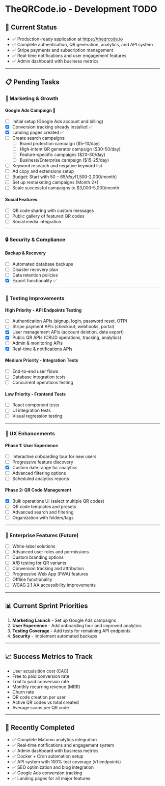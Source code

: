 # TheQRCode.io - Development TODO

## 🎯 Current Status
- ✅ Production-ready application at https://theqrcode.io
- ✅ Complete authentication, QR generation, analytics, and API system
- ✅ Stripe payments and subscription management
- ✅ Real-time notifications and user engagement features
- ✅ Admin dashboard with business metrics

---

## 📋 Pending Tasks

### 🚀 Marketing & Growth

#### Google Ads Campaign 🎯
- [ ] Initial setup (Google Ads account and billing)
- [x] Conversion tracking already installed ✅
- [x] Landing pages created ✅
- [ ] Create search campaigns:
  - [ ] Brand protection campaign ($5-10/day)
  - [ ] High-intent QR generator campaign ($30-50/day)
  - [ ] Feature-specific campaigns ($20-30/day)
  - [ ] Business/Enterprise campaign ($15-25/day)
- [ ] Keyword research and negative keyword list
- [ ] Ad copy and extensions setup
- [ ] Budget: Start with $50-65/day ($1,500-2,000/month)
- [ ] Set up remarketing campaigns (Month 2+)
- [ ] Scale successful campaigns to $3,000-5,000/month

#### Social Features
- [ ] QR code sharing with custom messages
- [ ] Public gallery of featured QR codes
- [ ] Social media integration

---

### 🔒 Security & Compliance

#### Backup & Recovery
- [ ] Automated database backups
- [ ] Disaster recovery plan
- [ ] Data retention policies
- [x] Export functionality ✅

---

### 🧪 Testing Improvements

#### High Priority - API Endpoints Testing
- [ ] Authentication APIs (signup, login, password reset, OTP)
- [ ] Stripe payment APIs (checkout, webhooks, portal)
- [x] User management APIs (account deletion, data export)
- [x] Public QR APIs (CRUD operations, tracking, analytics)
- [ ] Admin & monitoring APIs
- [x] Real-time & notifications APIs

#### Medium Priority - Integration Tests
- [ ] End-to-end user flows
- [ ] Database integration tests
- [ ] Concurrent operations testing

#### Low Priority - Frontend Tests
- [ ] React component tests
- [ ] UI integration tests
- [ ] Visual regression testing

---

### 🎨 UX Enhancements

#### Phase 1: User Experience
- [ ] Interactive onboarding tour for new users
- [ ] Progressive feature discovery
- [x] Custom date range for analytics
- [ ] Advanced filtering options
- [ ] Scheduled analytics reports

#### Phase 2: QR Code Management
- [x] Bulk operations UI (select multiple QR codes)
- [ ] QR code templates and presets
- [ ] Advanced search and filtering
- [ ] Organization with folders/tags

---

### 🏢 Enterprise Features (Future)
- [ ] White-label solutions
- [ ] Advanced user roles and permissions
- [ ] Custom branding options
- [ ] A/B testing for QR variants
- [ ] Conversion tracking and attribution
- [ ] Progressive Web App (PWA) features
- [ ] Offline functionality
- [ ] WCAG 2.1 AA accessibility improvements

---

## 📊 Current Sprint Priorities

1. **Marketing Launch** - Set up Google Ads campaigns
2. **User Experience** - Add onboarding tour and improved analytics
3. **Testing Coverage** - Add tests for remaining API endpoints
4. **Security** - Implement automated backups

---

## 📈 Success Metrics to Track

- User acquisition cost (CAC)
- Free to paid conversion rate
- Trial to paid conversion rate
- Monthly recurring revenue (MRR)
- Churn rate
- QR code creation per user
- Active QR codes vs total created
- Average scans per QR code

---

## 🎉 Recently Completed

- ✅ Complete Matomo analytics integration
- ✅ Real-time notifications and engagement system
- ✅ Admin dashboard with business metrics
- ✅ Docker + Cron automation setup
- ✅ API system with 100% test coverage (v1 endpoints)
- ✅ SEO optimization and blog integration
- ✅ Google Ads conversion tracking
- ✅ Landing pages for all major features
